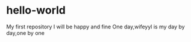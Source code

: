 # hello-world
My first repository
I will be happy and fine
One day,wifeyyl is my
day by day,one by one

